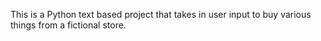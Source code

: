 This is a Python text based project that takes in user input to buy various things from a fictional store.

